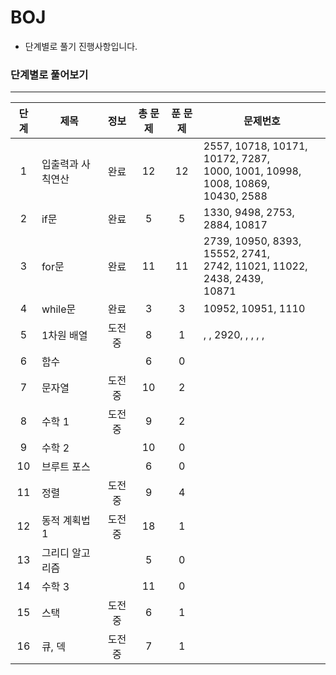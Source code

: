 # BOJ
* 단계별로 풀기 진행사항입니다.

### 단계별로 풀어보기
---
|단계|제목|정보|총 문제|푼 문제|문제번호|
|:----:|----|:----:|:----:|:----:|----|
|1|입출력과 사칙연산|완료|12|12|2557, 10718, 10171, 10172, 7287, <br> 1000, 1001, 10998, 1008, 10869, <br> 10430, 2588|
|2|if문|완료|5|5|1330, 9498, 2753, 2884, 10817|
|3|for문|완료|11|11|2739, 10950, 8393, 15552, 2741, <br> 2742, 11021, 11022, 2438, 2439, <br> 10871|
|4|while문|완료|3|3|10952, 10951, 1110|
|5|1차원 배열|도전중|8|1|, , 2920, , , , , |
|6|함수||6|0||
|7|문자열|도전중|10|2||
|8|수학 1|도전중|9|2||
|9|수학 2||10|0||
|10|브루트 포스||6|0||
|11|정렬|도전중|9|4||
|12|동적 계획법 1|도전중|18|1||
|13|그리디 알고리즘||5|0||
|14|수학 3||11|0||
|15|스택|도전중|6|1||
|16|큐, 덱|도전중|7|1||
